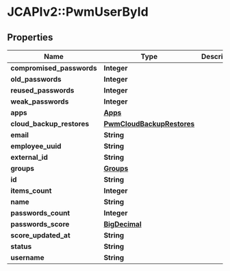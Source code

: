 # JCAPIv2::PwmUserById

## Properties
Name | Type | Description | Notes
------------ | ------------- | ------------- | -------------
**compromised_passwords** | **Integer** |  | [optional] 
**old_passwords** | **Integer** |  | [optional] 
**reused_passwords** | **Integer** |  | [optional] 
**weak_passwords** | **Integer** |  | [optional] 
**apps** | [**Apps**](Apps.md) |  | [optional] 
**cloud_backup_restores** | [**PwmCloudBackupRestores**](PwmCloudBackupRestores.md) |  | [optional] 
**email** | **String** |  | 
**employee_uuid** | **String** |  | [optional] 
**external_id** | **String** |  | [optional] 
**groups** | [**Groups**](Groups.md) |  | [optional] 
**id** | **String** |  | 
**items_count** | **Integer** |  | [optional] 
**name** | **String** |  | 
**passwords_count** | **Integer** |  | [optional] 
**passwords_score** | [**BigDecimal**](BigDecimal.md) |  | [optional] 
**score_updated_at** | **String** |  | [optional] 
**status** | **String** |  | 
**username** | **String** |  | [optional] 


